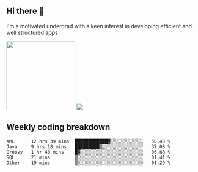 ## Hi there 👋
I'm a motivated undergrad with a keen interest in developing efficient and well structured apps

<img height="180em" src="https://github-readme-stats-eight-theta.vercel.app/api/top-langs/?username=ade3l&langs_count=7&theme=cobalt&layout=compact"/>

<a href="">
  <img src="https://komarev.com/ghpvc/?username=ade3l&style=flat-square" />
</a>

## Weekly coding breakdown
<!--START_SECTION:waka-->
```text
XML      12 hrs 39 mins  ████████████▓░░░░░░░░░░░░   50.43 % 
Java     9 hrs 18 mins   █████████▒░░░░░░░░░░░░░░░   37.08 % 
Groovy   1 hr 40 mins    █▓░░░░░░░░░░░░░░░░░░░░░░░   06.68 % 
SQL      21 mins         ▒░░░░░░░░░░░░░░░░░░░░░░░░   01.41 % 
Other    19 mins         ▒░░░░░░░░░░░░░░░░░░░░░░░░   01.29 % 
```
<!--END_SECTION:waka-->
<!-- 
<img src="https://github.com/ade3l/ade3l/blob/master/codeStats.svg" alt="Alternative Text"/> -->

<!--
**ade3l/ade3l** is a ✨ _special_ ✨ repository because its `README.md` (this file) appears on your GitHub profile.

Here are some ideas to get you started:

- 🔭 I’m currently working on ... 
- 🌱 I’m currently learning ... 
- 👯 I’m looking to collaborate on ... 
- 🤔 I’m looking for help with ... 
- 💬 Ask me about ... Anything 
- 📫 How to reach me: ...
- 😄 Pronouns: ...
- ⚡ Fun fact: ...
-->
